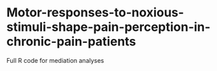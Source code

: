 # Motor-responses-to-noxious-stimuli-shape-pain-perception-in-chronic-pain-patients
Full R code for mediation analyses

